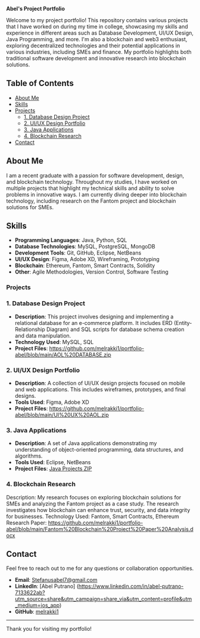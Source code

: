 **Abel's Project Portfolio**

Welcome to my project portfolio! This repository contains various projects that I have worked on during my time in college, showcasing my skills and experience in different areas such as Database Development, UI/UX Design, Java Programming, and more. I'm also a blockchain and web3 enthusiast, exploring decentralized technologies and their potential applications in various industries, including SMEs and finance. My portfolio highlights both traditional software development and innovative research into blockchain solutions.

## Table of Contents
- [About Me](#about-me)
- [Skills](#skills)
- [Projects](#projects)
  - [1. Database Design Project](#1-database-design-project)
  - [2. UI/UX Design Portfolio](#2-uiux-design-portfolio)
  - [3. Java Applications](#3-java-applications)
  - [4. Blockchain Research](#3-blockchain-research)
- [Contact](#contact)
  
## About Me
I am a recent graduate with a passion for software development, design, and blockchain technology. Throughout my studies, I have worked on multiple projects that highlight my technical skills and ability to solve problems in innovative ways. I am currently diving deeper into blockchain technology, including research on the Fantom project and blockchain solutions for SMEs.
## Skills
- **Programming Languages**: Java, Python, SQL
- **Database Technologies**: MySQL, PostgreSQL, MongoDB
- **Development Tools**: Git, GitHub, Eclipse, NetBeans
- **UI/UX Design**: Figma, Adobe XD, Wireframing, Prototyping
- **Blockchain**: Ethereum, Fantom, Smart Contracts, Solidity
- **Other**: Agile Methodologies, Version Control, Software Testing
  
### Projects

### 1. Database Design Project
- **Description**: This project involves designing and implementing a relational database for an e-commerce platform. It includes ERD (Entity-Relationship Diagram) and SQL scripts for database schema creation and data manipulation.
- **Technology Used**: MySQL, SQL
- **Project Files**: https://github.com/melrakki1/portfolio-abel/blob/main/AOL%20DATABASE.zip
  
### 2. UI/UX Design Portfolio
- **Description**: A collection of UI/UX design projects focused on mobile and web applications. This includes wireframes, prototypes, and final designs.
- **Tools Used**: Figma, Adobe XD
- **Project Files**: https://github.com/melrakki1/portfolio-abel/blob/main/UI%20UX%20AOL.zip

### 3. Java Applications
- **Description**: A set of Java applications demonstrating my understanding of object-oriented programming, data structures, and algorithms.
- **Tools Used**: Eclipse, NetBeans
- **Project Files**: [Java Projects ZIP](link-to-zip-file)

### 4. Blockchain Research
Description: My research focuses on exploring blockchain solutions for SMEs and analyzing the Fantom project as a case study. The research investigates how blockchain can enhance trust, security, and data integrity for businesses.
Technology Used: Fantom, Smart Contracts, Ethereum
Research Paper: 
https://github.com/melrakki1/portfolio-abel/blob/main/Fantom%20Blockchain%20Project%20Paper%20Analysis.docx


## Contact
Feel free to reach out to me for any questions or collaboration opportunities.

- **Email**: Stefanusabel7@gmail.com
- **LinkedIn**: [Abel Putrano] (https://www.linkedin.com/in/abel-putrano-7133622ab?utm_source=share&utm_campaign=share_via&utm_content=profile&utm_medium=ios_app)
- **GitHub**: [melrakki1](https://github.com/melrakki1)

---

Thank you for visiting my portfolio!

